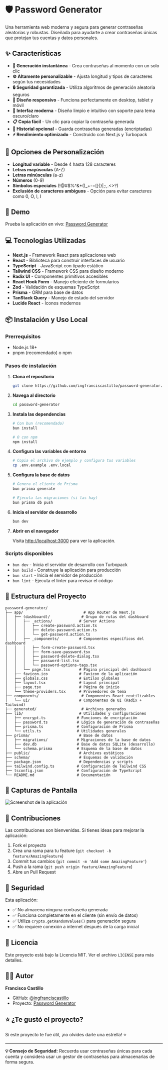 # 🛡️ Password Generator

Una herramienta web moderna y segura para generar contraseñas aleatorias y robustas. Diseñada para ayudarte a crear contraseñas únicas que protejan tus cuentas y datos personales.

## ✨ Características

- **🚀 Generación instantánea** - Crea contraseñas al momento con un solo clic
- **⚙️ Altamente personalizable** - Ajusta longitud y tipos de caracteres según tus necesidades
- **🔒 Seguridad garantizada** - Utiliza algoritmos de generación aleatoria seguros
- **📱 Diseño responsivo** - Funciona perfectamente en desktop, tablet y móvil
- **🎨 Interfaz moderna** - Diseño limpio e intuitivo con soporte para tema oscuro/claro
- **📋 Copia fácil** - Un clic para copiar la contraseña generada
- **💾 Historial opcional** - Guarda contraseñas generadas (encriptadas)
- **⚡ Rendimiento optimizado** - Construido con Next.js y Turbopack

## 🎯 Opciones de Personalización

- **Longitud variable** - Desde 4 hasta 128 caracteres
- **Letras mayúsculas** (A-Z)
- **Letras minúsculas** (a-z)
- **Números** (0-9)
- **Símbolos especiales** (!@#$%^&\*()\_+-=[]{}|;:,.<>?)
- **Exclusión de caracteres ambiguos** - Opción para evitar caracteres como 0, O, l, I

## 🚀 Demo

Prueba la aplicación en vivo: [Password Generator](https://passswordforge.netlify.app/)

## 💻 Tecnologías Utilizadas

- **Next.js** - Framework React para aplicaciones web
- **React** - Biblioteca para construir interfaces de usuario
- **TypeScript** - JavaScript con tipado estático
- **Tailwind CSS** - Framework CSS para diseño moderno
- **Radix UI** - Componentes primitivos accesibles
- **React Hook Form** - Manejo eficiente de formularios
- **Zod** - Validación de esquemas TypeScript
- **Prisma** - ORM para base de datos
- **TanStack Query** - Manejo de estado del servidor
- **Lucide React** - Iconos modernos

## 📦 Instalación y Uso Local

### Prerrequisitos

- Node.js 18+
- pnpm (recomendado) o npm

### Pasos de instalación

1. **Clona el repositorio**

   ```bash
   git clone https://github.com/ingfranciscastillo/password-generator.git
   ```

2. **Navega al directorio**

   ```bash
   cd password-generator
   ```

3. **Instala las dependencias**

   ```bash
   # Con bun (recomendado)
   bun install

   # O con npm
   npm install
   ```

4. **Configura las variables de entorno**

   ```bash
   # Copia el archivo de ejemplo y configura tus variables
   cp .env.example .env.local
   ```

5. **Configura la base de datos**

   ```bash
   # Genera el cliente de Prisma
   bun prisma generate

   # Ejecuta las migraciones (si las hay)
   bun prisma db push
   ```

6. **Inicia el servidor de desarrollo**

   ```bash
   bun dev
   ```

7. **Abrir en el navegador**

   Visita [http://localhost:3000](http://localhost:3000) para ver la aplicación.

### Scripts disponibles

- `bun dev` - Inicia el servidor de desarrollo con Turbopack
- `bun build` - Construye la aplicación para producción
- `bun start` - Inicia el servidor de producción
- `bun lint` - Ejecuta el linter para revisar el código

## 🔧 Estructura del Proyecto

```
password-generator/
├── app/                           # App Router de Next.js
│   ├── (dashboard)/              # Grupo de rutas del dashboard
│   │   ├── _actions/            # Server Actions
│   │   │   ├── create-password.action.ts
│   │   │   ├── delete-password.action.ts
│   │   │   └── get-password.action.ts
│   │   ├── _components/         # Componentes específicos del dashboard
│   │   │   ├── form-create-password.tsx
│   │   │   ├── form-save-password.tsx
│   │   │   ├── password-delete-dialog.tsx
│   │   │   ├── password-list.tsx
│   │   │   └── password-options-tags.tsx
│   │   └── page.tsx             # Página principal del dashboard
│   ├── favicon.ico              # Favicon de la aplicación
│   ├── globals.css              # Estilos globales
│   ├── layout.tsx               # Layout principal
│   ├── page.tsx                 # Página de inicio
│   └── theme-providers.tsx      # Proveedores de tema
├── components/                   # Componentes React reutilizables
│   └── ui/                      # Componentes de UI (Radix + Tailwind)
├── generated/                    # Archivos generados
├── lib/                         # Utilidades y configuraciones
│   ├── encrypt.ts              # Funciones de encriptación
│   ├── password.ts             # Lógica de generación de contraseñas
│   ├── prisma.ts               # Configuración de Prisma
│   └── utils.ts                # Utilidades generales
├── prisma/                      # Base de datos
│   ├── migrations/             # Migraciones de la base de datos
│   ├── dev.db                  # Base de datos SQLite (desarrollo)
│   └── schema.prisma           # Esquema de la base de datos
├── public/                      # Archivos estáticos
├── schema/                      # Esquemas de validación
├── package.json                 # Dependencias y scripts
├── tailwind.config.ts          # Configuración de Tailwind CSS
├── tsconfig.json               # Configuración de TypeScript
└── README.md                   # Documentación
```

## 🎨 Capturas de Pantalla

![Screenshot de la aplicación](screenshot.png)

## 🤝 Contribuciones

Las contribuciones son bienvenidas. Si tienes ideas para mejorar la aplicación:

1. Fork el proyecto
2. Crea una rama para tu feature (`git checkout -b feature/AmazingFeature`)
3. Commit tus cambios (`git commit -m 'Add some AmazingFeature'`)
4. Push a la rama (`git push origin feature/AmazingFeature`)
5. Abre un Pull Request

## 🔐 Seguridad

Esta aplicación:

- ✅ No almacena ninguna contraseña generada
- ✅ Funciona completamente en el cliente (sin envío de datos)
- ✅ Utiliza `crypto.getRandomValues()` para generación segura
- ✅ No requiere conexión a internet después de la carga inicial

## 📝 Licencia

Este proyecto está bajo la Licencia MIT. Ver el archivo `LICENSE` para más detalles.

## 👨‍💻 Autor

**Francisco Castillo**

- GitHub: [@ingfranciscastillo](https://github.com/ingfranciscastillo)
- Proyecto: [Password Generator](https://github.com/ingfranciscastillo/password-generator)

## ⭐ ¿Te gustó el proyecto?

Si este proyecto te fue útil, ¡no olvides darle una estrella! ⭐

---

**💡 Consejo de Seguridad:** Recuerda usar contraseñas únicas para cada cuenta y considera usar un gestor de contraseñas para almacenarlas de forma segura.
